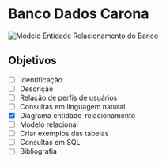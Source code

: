 # Banco Dados Carona

![Modelo Entidade Relacionamento do Banco](https://lh3.googleusercontent.com/l_pdNUV2XE5OKTFiW_eA607vQ73m3AC3ynemhNPpTnYM0EkBX__thUf2s3tdiJ13XLGYZtswRLdjJ_qaEn67aZVRXzF8JBGs1taLm1toIa_yDtGRBao0_a8eSrF1DfB0pHtJkY7hfh3yAKehMAHU8jGlxNIw9T_7FBSAfe3qbyGd7fyU0X3ozJh0Nsrz8y6itNIrqoQmP4kBLfDnPbqO9XoIdssBAGXsUO0w-BNdoMq9-W88Y9WUyiaVKGjUUY9PFGpp4EcvILfOPeQNr-fZHZMT7wM2dvH7ELJ_YWI7E1rR8t03QPwLZruLZTDFlij32NhTg6AJfmeEcKAbPA--O2Kdqbuzq-yU6-ml7aB09Mm8SFvHUnrAh60W_gEokPfjXJRW4NSUj4vzoP9yO5y3FZAOrtKLqop2Tjehl2yqTuYz2bkv9zXHUhw3gEik9gFx7dGtUnyfv5vyHus1JrxsvwqHWS9wuRJGw_ev1rYJ0ZjqzmXxGszzh67Bh1EtjIdovOnBsR-cjc_CdsKKqzO4wj21b2cg_YJIO6RDkv5_ZQILvGDct1lOphFAIOV_hAUJWYx7TdnU7UZbY52BbSpxbvJJLcqTf_yYNzQf6iQ8oHeZ1Fv0URWi9yl1B5JaDDkH7vfhUfD4rJjo48f-DOuitEx55h2h67yQZ0nBtCsVdWb31-S5qLnGrV_7YMV_fgWGs3DU9WtnN7tYC_IUKg_QqXqAKGzoZjG7xIO8mJvS0w=w714-h534-no)


## Objetivos
- [ ] Identificação
- [ ] Descrição
- [ ] Relação de perfis de usuários 
- [ ] Consultas em linguagem natural
- [x] Diagrama entidade-relacionamento
- [ ] Modelo relacional
- [ ] Criar exemplos das tabelas
- [ ] Consultas em SQL
- [ ] Bibliografia
